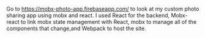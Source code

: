 Go to https://mobx-photo-app.firebaseapp.com/ to look at my custom photo sharing app using mobx and react. I used React for the backend, Mobx-react to link mobx state management with React, mobx to manage all of the components that change,and Webpack to host the site.

